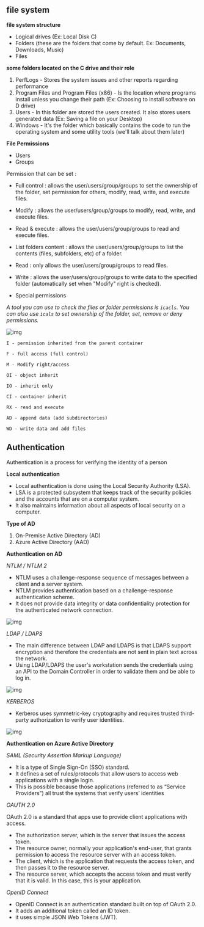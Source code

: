 ## file system

**file system structure**

- Logical drives (Ex: Local Disk C)
- Folders (these are the folders that come by default. Ex: Documents, Downloads, Music)
- Files

**some folders located on the C drive and their role**

1. PerfLogs - Stores the system issues and other reports regarding performance
2. Program Files and Program Files (x86) - Is the location where programs install unless you change their path (Ex: Choosing to install software on D drive)
3. Users - In this folder are stored the users created. It also stores users generated data (Ex: Saving a file on your Desktop)
4. Windows - It's the folder which basically contains the code to run the operating system and some utility tools (we'll talk about them later)

**File Permissions**

- Users
- Groups

Permission that can be set :

- Full control : allows the user/users/group/groups to set the ownership of the folder, set permission for others, modify, read, write, and execute files.


- Modify : allows the user/users/group/groups to modify, read, write, and execute files.

- Read & execute : allows the user/users/group/groups to read and execute files.

- List folders content : allows the user/users/group/groups to list the contents (files, subfolders, etc) of a folder.

- Read : only allows the user/users/group/groups to read files.

- Write : allows the user/users/group/groups to write data to the specified folder (automatically set when "Modify" right is checked).

- Special permissions


*A tool you can use to check the files or folder permissions is `icacls`. You can also use `icals` to  set ownership of the folder, set, remove or deny permissions.*

![img](https://i.imgur.com/g0b0Pa8.png)

```
I - permission inherited from the parent container

F - full access (full control)

M - Modify right/access

OI - object inherit

IO - inherit only

CI - container inherit

RX - read and execute

AD - append data (add subdirectories)

WD - write data and add files

```

## Authentication

Authentication is a process for verifying the identity of a person

**Local authentication**

- Local authentication is done using the Local Security Authority (LSA).
- LSA is a protected subsystem that keeps track of the security policies and the accounts that are on a computer system. 
- It also maintains information about all aspects of local security on a computer.

**Type of AD**
1. On-Premise Active Directory (AD)
2. Azure Active Directory (AAD)

**Authentication on AD**

*NTLM / NTLM 2*
- NTLM uses a challenge-response sequence of messages between a client and a server system. 
-  NTLM  provides authentication based on a challenge-response authentication scheme.
-  It does not provide data integrity or data confidentiality protection for the authenticated network connection.

![img](https://i.imgur.com/z7VT6PM.png)

*LDAP / LDAPS*

- The main difference between LDAP and LDAPS is that LDAPS support encryption and therefore the credentials are not sent in plain text across the network.
-  Using LDAP/LDAPS the user's workstation sends the credentials using an API to the Domain Controller in order to validate them and be able to log in.

![img](https://i.imgur.com/Vep5s0C.png)

*KERBEROS*

-  Kerberos uses symmetric-key cryptography and requires trusted third-party authorization to verify user identities.

![img](https://i.imgur.com/nnsV5NM.png)

**Authentication on Azure Active Directory**

*SAML (Security Assertion Markup Language)*

- It  is a type of Single Sign-On (SSO) standard. 
- It defines a set of rules/protocols that allow users to access web applications with a single login. 
- This is possible because those applications (referred to as “Service Providers”) all trust the systems that verify users’ identities

*OAUTH 2.0*

OAuth 2.0 is a standard that apps use to provide client applications with access.

- The authorization server, which is the server that issues the access token.
- The resource owner, normally your application's end-user, that grants permission to access the resource server with an access token.
- The client, which is the application that requests the access token, and then passes it to the resource server.
- The resource server, which accepts the access token and must verify that it is valid. In this case, this is your application.

*OpenID Connect*

- OpenID Connect is an authentication standard built on top of OAuth 2.0. 
-  It adds an additional token called an ID token.
- it uses simple JSON Web Tokens (JWT). 